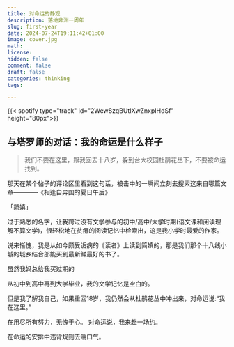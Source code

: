 ```yaml
---
title: 对命运的静观
description: 落地非洲一周年
slug: first-year
date: 2024-07-24T19:11:42+01:00
image: cover.jpg
math: 
license: 
hidden: false
comment: false
draft: false
categories: thinking
tags:

---
```

{{< spotify type="track" id="2Wew8zqBUtIXwZnxpIHdSf" height="80px">}}

## 与塔罗师的对话：我的命运是什么样子

> 我们不要在这里，跟我回去十八岁，躲到台大校园杜鹃花丛下，不要被命运找到。

那天在某个帖子的评论区里看到这句话，被击中的一瞬间立刻去搜索这来自哪篇文章————《相逢自异国的夏日午后》

「简嫃」  

过于熟悉的名字，让我跨过没有文学参与的初中/高中/大学时期(语文课和阅读理解不算文学)，很轻松地在贫瘠的阅读记忆中检索出，这是我小学时最爱的作家。

说来惭愧，我是从如今颇受诟病的《读者》上读到简嫃的，那是我们那个十八线小城的城乡结合部能买到最新鲜最好的书了。

虽然我妈总给我买过期的

从初中到高中再到大学毕业，我的文学记忆是空白的。

但是我了解我自己，如果重回18岁，我仍然会从杜鹃花丛中冲出来，对命运说:“我在这里。”

在用尽所有努力，无愧于心。
对命运说，我来赴一场约。


在命运的安排中违背规则去喘口气。